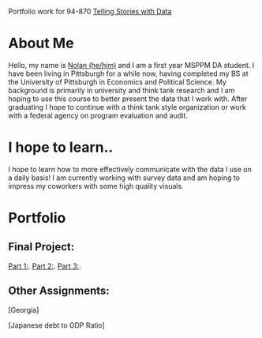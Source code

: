 
Portfolio work for 94-870 [Telling Stories with Data](https://api.heinz.cmu.edu/courses_api/course_detail/94-870/)


# About Me
Hello, my name is [Nolan (he/him)](https://www.linkedin.com/in/nolanroosa/) and I am a first year MSPPM DA student. I have been living in Pittsburgh for a while now, having completed my BS at the University of Pittsburgh in Economics and Political Science. My background is primarily in university and think tank research and I am hoping to use this course to better present the data that I work with. After graduating I hope to continue with a think tank style organization or work with a federal agency on program evaluation and audit.

# I hope to learn..
I hope to learn how to more effectively communicate with the data I use on a daily basis! I am currently working with survey data and am hoping to impress my coworkers with some high quality visuals.

# Portfolio

## Final Project: 

[Part 1:](https://github.com/nolanroosa/portfolio/blob/main/finalProject/Final%20Project%20Part%20I). 
[Part 2:](https://github.com/nolanroosa/portfolio/blob/main/finalProject/Final%20Project%20Part%20II). 
[Part 3:](https://github.com/nolanroosa/portfolio/blob/main/finalProject/Final%20Project%20Part%20III). 


## Other Assignments:

[Georgia]

[Japanese debt to GDP Ratio]



